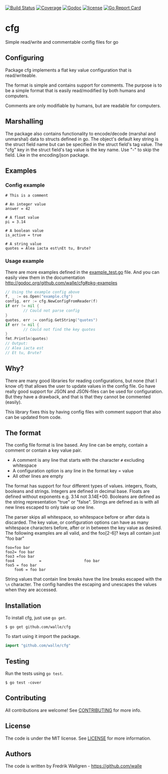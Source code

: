 [![Build Status](https://img.shields.io/travis/walle/cfg.svg?style=flat)](https://travis-ci.org/walle/cfg)
[![Coverage](https://img.shields.io/codecov/c/github/walle/cfg.svg?style=flat)](https://codecov.io/github/walle/cfg)
[![Godoc](http://img.shields.io/badge/godoc-reference-blue.svg?style=flat)](https://godoc.org/github.com/walle/cfg)
[![license](http://img.shields.io/badge/license-MIT-red.svg?style=flat)](https://raw.githubusercontent.com/walle/cfg/master/LICENSE)
[![Go Report Card](http://goreportcard.com/badge/walle/cfg?t=3)](http:/goreportcard.com/report/walle/cfg)

# cfg 

Simple read/write and commentable config files for go

## Configuring

Package cfg implements a flat key value configuration that is read/writeable.

The format is simple and contains support for comments. The purpose is to be a
simple format that is easily read/modified by both humans and computers.

Comments are only modifiable by humans, but are readable for computers. 

## Marshalling

The package also contains functionality to encode/decode (marshal and
unmarshal) data to structs defined in go. The object's default key string is
the struct field name but can be specified in the struct field's tag value.
The "cfg" key in the struct field's tag value is the key name. Use "-" to skip
the field. Like in the encoding/json package.

## Examples

### Config example

```
# This is a comment

# An integer value
answer = 42

# A float value
pi = 3.14

# A boolean value
is_active = true

# A string value
quotes = Alea iacta est\nEt tu, Brute?
```

### Usage example

There are more examples defined in the [example_test.go](example_test.go)
file. And you can easily view them in the documentation
http://godoc.org/github.com/walle/cfg#pkg-examples

```go
// Using the example config above
f, _ := os.Open("example.cfg")
config, err := cfg.NewConfigFromReader(f)
if err != nil {
        // Could not parse config
}
quotes, err := config.GetString("quotes")
if err != nil {
        // Could not find the key quotes
}
fmt.Println(quotes)
// Output:
// Alea iacta est
// Et tu, Brute?
```

## Why?

There are many good libraries for reading configurations, but none (that I know of) that allows the user to update values in the config file.
Go have really good support for JSON and JSON-files can be used for
configuration. But they have a drawback, and that is that they cannot be
commented (easily).

This library fixes this by having config files with comment support that also
can be updated from code.

## The format

The config file format is line based. Any line can be empty, contain a comment
or contain a key value pair.

* A comment is any line that starts with the character `#` excluding whitespace
* A configuration option is any line in the format key = value
* All other lines are empty

The format has support for four different types of values. integers, floats,
booleans and strings. Integers are defined in decimal base. Floats are defined
without exponents e.g. 3.14 not 3.14E+00. Booleans are defined as the string
representation "true" or "false". Strings are defined as is with all new lines
escaped to only take up one line.

The parser skips all whitespace, so whitespace before or after data is discarded.
The key value, or configuration options can have as many whitespace characters
before, after or in between the key value as desired. The following examples
are all valid, and the foo[2-6]? keys all contain just "foo bar"

```
foo=foo bar
foo2= foo bar
foo3 =foo bar
foo4           =                   foo bar
foo5 = foo bar
    foo6 = foo bar
```

String values that contain line breaks have the line breaks escaped with the
`\n` character. The config handles the escaping and unescapes the values when
they are accessed.

## Installation

To install cfg, just use `go get`.

```shell
$ go get github.com/walle/cfg
```

To start using it import the package.

```go
import "github.com/walle/cfg"
```

## Testing

Run the tests using `go test`.

```shell
$ go test -cover
```

## Contributing

All contributions are welcome! See [CONTRIBUTING](CONTRIBUTING.md) for more
info.

## License

The code is under the MIT license. See [LICENSE](LICENSE) for more
information.

## Authors

The code is written by Fredrik Wallgren - https://github.com/walle
